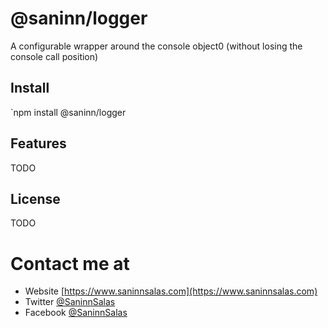 # @saninn/logger

A configurable wrapper around the console object0 (without losing the console call position)

## Install

`npm install @saninn/logger

## Features

TODO

## License

TODO

# Contact me at

-   Website [https://www.saninnsalas.com](https://www.saninnsalas.com)
-   Twitter [@SaninnSalas](https://twitter.com/saninnsalas)
-   Facebook [@SaninnSalas](https://www.facebook.com/SaninnSD/)
